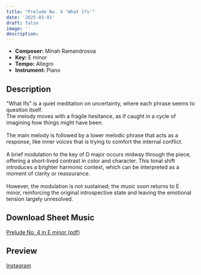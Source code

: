 ```yaml
---
title: "Prelude No. 4 'What Ifs'"
date: '2025-03-03'
draft: false
image: ''
description:
---
```


- **Composer:** Minah Ramandrosoa
- **Key:** E minor
- **Tempo:** Allegro
- **Instrument:** Piano

<!--more-->
## Description

  "What Ifs" is a quiet meditation on uncertainty, where each phrase seems to question itself. <br>
  The melody moves with a fragile hesitance, as if caught in a cycle of imagining how things might have been. <br>
  <br>
  The main melody is followed by a lower melodic phrase that acts as a response, like inner voices that is trying to comfort the internal conflict. <br>
  <br>
 A brief modulation to the key of D major occurs midway through the piece, offering a short-lived contrast in color and character. This tonal shift introduces a brighter harmonic context, which can be interpreted as a moment of clarity or reassurance. <br>
 <br>
 However, the modulation is not sustained; the music soon returns to E minor, reinforcing the original introspective state and leaving the emotional tension largely unresolved.

 ## Download Sheet Music

[Prelude No. 4 in E minor (pdf)](/pdfs/Prelude%20No.4%20in%20Eminor.pdf)

 ## Preview 
 
[Instagram](https://www.instagram.com/p/DGvWt2JiCS2/)